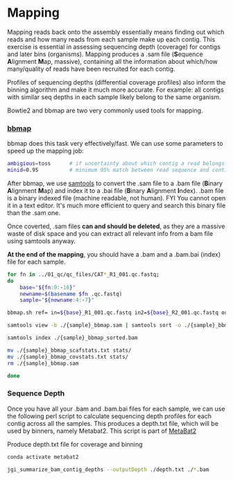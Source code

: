 # Mapping

Mapping reads back onto the assembly essentially means finding out which reads and how many reads from each sample make up each contig. This exercise is essential in assessing sequencing depth (coverage) for contigs and later bins (organisms). Mapping produces a .sam file (**S**equence **A**lignment **M**ap, massive), containing all the information about which/how many/quality of reads have been recruited for each contig.  

Profiles of sequencing depths (differential coverage profiles) also inform the binning algorithm and make it much more accurate. For example: all contigs with similar seq depths in each sample likely belong to the same organism. 

Bowtie2 and bbmap are two very commonly used tools for mapping.

### [bbmap](https://jgi.doe.gov/data-and-tools/software-tools/bbtools/bb-tools-user-guide/bbmap-guide/)

bbmap does this task very effectively/fast. We can use some parameters to speed up the mapping job:

```bash
ambigious=toss		# if uncertainty about which contig a read belongs to, throw it out
minid=0.95			# minimum 95% match between read sequence and contig sequence
```

After bbmap, we use [samtools](http://www.htslib.org/) to convert the .sam file to a .bam file (**B**inary **A**lignment **M**ap) and index it to a .bai file (**B**inary **A**lignment **I**ndex). .bam file is a binary indexed file (machine readable, not human). FYI You cannot open it in a text editor. It's much more efficient to query and search this binary file than the .sam one. 

Once coverted, .sam files **can and should be deleted**, as they are a massive waste of disk space and you can extract all relevant info from a bam file using samtools anyway. 

**At the end of the mapping**, you should have a .bam and a .bam.bai (index) file for each sample. 

```bash
for fn in ../01_qc/qc_files/CAT*_R1_001.qc.fastq;
do
	base="${fn:0:-16}"
	newname=$(basename $fn .qc.fastq)
	sample="${newname:4:-7}"

bbmap.sh ref= in=${base}_R1_001.qc.fastq in2=${base}_R2_001.qc.fastq out=./{sample}_bbmap.sam covstats=./{sample}_bbmap_covstats.txt scafstats=./{sample}_bbmap_scafstats.txt threads=20 minid=0.95 ambiguous=toss

samtools view -b ./{sample}_bbmap.sam | samtools sort -o ./{sample}_bbmap_sorted.bam

samtools index ./{sample}_bbmap_sorted.bam

mv ./{sample}_bbmap_scafstats.txt stats/
mv ./{sample}_bbmap_covstats.txt stats/
rm ./{sample}_bbmap.sam

done
```

### Sequence Depth

Once you have all your .bam and .bam.bai files for each sample, we can use the following perl script to calculate sequencing depth profiles for each contig across all the samples. This produces a depth.txt file, which will be used by binners, namely Metabat2. This script is part of [MetaBat2](https://bitbucket.org/berkeleylab/metabat/src/master/)

Produce depth.txt file for coverage and binning

```bash
conda activate metabat2

jgi_summarize_bam_contig_depths --outputDepth ./depth.txt ./*.bam
```